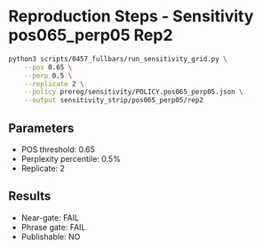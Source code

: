 # Reproduction Steps - Sensitivity pos065_perp05 Rep2

```bash
python3 scripts/0457_fullbars/run_sensitivity_grid.py \
    --pos 0.65 \
    --perp 0.5 \
    --replicate 2 \
    --policy prereg/sensitivity/POLICY.pos065_perp05.json \
    --output sensitivity_strip/pos065_perp05/rep2
```

## Parameters
- POS threshold: 0.65
- Perplexity percentile: 0.5%
- Replicate: 2

## Results
- Near-gate: FAIL
- Phrase gate: FAIL
- Publishable: NO

